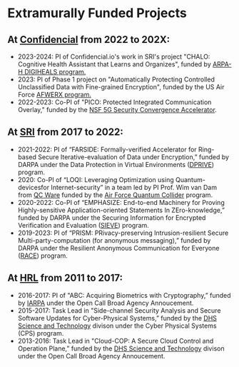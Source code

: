 
# Extramurally Funded Projects



## At [Confidencial](https://www.confidencial.io/) from 2022 to 202X:
* 2023-2024: PI of Confidencial.io's work in SRI's project "CHALO: Cognitive Health Assistant that Learns and Organizes", funded by [ARPA-H DIGIHEALS program.](https://arpa-h.gov/research-and-funding/programs/digiheals/awardees) 
* 2023: PI of Phase 1 project on "Automatically Protecting Controlled Unclassified Data with Fine-grained Encryption", funded by the US Air Force [AFWERX program.](https://afwerx.com/)
* 2022-2023: Co-PI of "PICO: Protected Integrated Communication Overlay," funded by the [NSF 5G Security Convergence Accelerator](https://beta.nsf.gov/funding/opportunities/nsf-convergence-accelerator-2022-joint-nsfdod-phases-1-and-2-track-g-securely).



## At [SRI](https://www.sri.com/) from 2017 to 2022:
* 2021-2022: PI of “FARSIDE: Formally-verified Accelerator for Ring-based Secure Iterative-evaluation of Data under Encryption,” funded by DARPA under the Data Protection in Virtual Environments ([DPRIVE](https://www.darpa.mil/news-events/2021-03-08)) program.
* 2020: Co-PI of “LOQI: Leveraging Optimization using Quantum-devicesfor Internet-security” in a team led by PI Prof. Wim van Dam from [QC Ware](https://qcware.com/team#team) funded by the [Air Force Quantum Collider](https://usafquantumcollider.com/) program.
* 2020-2022: Co-PI of “EMPHASIZE: End-to-end Machinery for Proving Highly-sensitive Application-oriented Statements In ZEro-knowledge,” funded by DARPA under  the Securing  Information  for  Encrypted  Verification and Evaluation ([SIEVE](https://www.darpa.mil/program/securing-information-for-encrypted-verification-and-evaluation)) program.
* 2019-2023: PI of “PRISM: PRivacy-preserving Intrusion-resilient Secure Multi-party-computation  (for  anonymous  messaging),”  funded  by  DARPA under the Resilient Anonymous Communication for Everyone ([RACE](https://www.darpa.mil/program/resilient-anonymous-communication-for-everyone)) program.



## At [HRL](https://www.hrl.com) from 2011 to 2017:
* 2016-2017: PI of "ABC: Acquiring Biometrics with Cryptography,” funded by [IARPA](https://www.iarpa.gov/) under the Open Call Broad Agency Annoucement.
* 2015-2017: Task Lead in "Side-channel Security Analysis and Secure Software Updates for Cyber-Physical Systems,” funded by the [DHS Science and Technology](https://www.dhs.gov/science-and-technology) divison under the Cyber Physical Systems (CPS) program.
* 2013-2016: Task Lead in "Cloud-COP: A Secure Cloud Control and Operation Plane,” funded by the [DHS Science and Technology](https://www.dhs.gov/science-and-technology) divison under the Open Call Broad Agency Annoucement.
